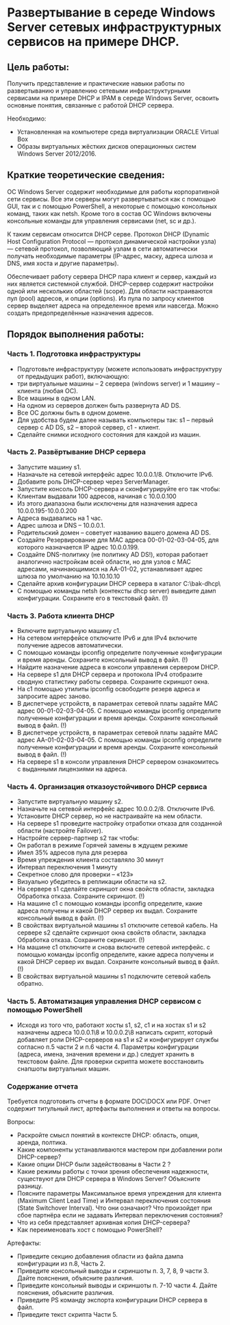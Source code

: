 # Развертывание в середе Windows Server сетевых инфраструктурных сервисов на примере DHCP.

## Цель работы:

Получить представление и практические навыки работы по развертыванию и управлению сетевыми
инфраструктурными сервисами на примере DHCP и IPAM в середе Windows Server, освоить основные понятия, связанные с
работой DHCP сервера.

Необходимо:

- Установленная на компьютере среда виртуализации ORACLE Virtual Box
- Образы виртуальных жёстких дисков операционных систем Windows Server 2012/2016.

## Краткие теоретические сведения:

ОС Windows Server содержит необходимые для работы корпоративной сети сервисы. Все эти серверы могут развертываться как с
помощью GUI, так и с помощью PowerShell, а некоторые с помощью консольных команд, таких как netsh. Кроме того в состав
ОС Windows включены консольные команды для управления сервисами (net, sc и др.).

К таким сервисам относится DHCP серве. Протокол DHCP (Dynamic Host Configuration Protocol — протокол динамической
настройки узла) — сетевой протокол, позволяющий узлам в сети автоматически получать необходимые параметры (IP-адрес,
маску, адреса шлюза и DNS, имя хоста и другие параметры).

Обеспечивает работу сервера DHCP пара клиент и сервер, каждый из них является системной службой. DHCP-сервер содержит
настройки одной или нескольких областей (scope). Для области настраиваются пул (pool) адресов, и опции (options). Из
пула по запросу клиентов сервер выделяет адреса на определенное время или навсегда. Можно создать предопределённые
назначения адресов.

## Порядок выполнения работы:

### Часть 1. Подготовка инфраструктуры

- Подготовьте инфраструктуру (можете использовать инфраструктуру от предыдущих работ), включающую:
- три виртуальные машины – 2 сервера (windows server) и 1 машину – клиента (любая ОС).
- Все машины в одном LAN.
- На одном из серверов должен быть развернута AD DS.
- Все ОС должны быть в одном домене.
- Для удобства будем далее называть компьютеры так: s1 – первый сервер с AD DS, s2 – второй сервер, c1 - клиент.
- Сделайте снимки исходного состояния для каждой из машин.

### Часть 2. Развёртывание DHCP сервера

- Запустите машину s1.
- Назначьте на сетевой интерфейс адрес 10.0.0.1/8. Отключите IPv6.
- Добавите роль DHCP-сервер через ServerManager.
- Запустите консоль DHCP-сервера и сконфигурируйте его так чтобы:
- Клиентам выдавали 100 адресов, начиная с 10.0.0.100
- Из этого диапазона были исключены для назначения адреса 10.0.0.195-10.0.0.200
- Адреса выдавались на 1 час.
- Адрес шлюза и DNS – 10.0.0.1.
- Родительский домен – советует названию вашего домена AD DS.
- Создайте Резервирование для MAC адреса 00-01-02-03-04-05, для которого назначается IP адрес 10.0.0.199.
- Создайте DNS-политику (не политику AD DS!), которая работает аналогично настройкам всей области, но для узлов с MAC
  адресами, начинающимися на AA-01-02, устанавливает адрес шлюза по умолчанию на 10.10.10.10
- Сделайте архив конфигурации DHCP сервера в каталог C:\bak-dhcp\
- С помощью команды netsh (контексты dhcp server) выведите дамп конфигурации. Сохраните его в текстовый файл. (!)

### Часть 3. Работа клиента DHCP

- Включите виртуальную машину с1.
- На сетевом интерфейсе отключите IPv6 и для IPv4 включите получение адресов автоматически.
- С помощью команды ipconfig определите полученные конфигурации и время аренды. Сохраните консольный вывод в файл. (!)
- Найдите назначение адреса в консоли управления сервером DHCP.
- На сервере s1 для DHCP сервера и протокола IPv4 отобразите сводную статистику работы сервера. Сохраните скриншот окна.
- На c1 помощью утилиты ipconfig освободите резерв адреса и запросите адрес заново.
- В диспетчере устройств, в параметрах сетевой платы задайте MAC адрес 00-01-02-03-04-05. С помощью команды ipconfig
  определите полученные конфигурации и время аренды. Сохраните консольный вывод в файл. (!)
- В диспетчере устройств, в параметрах сетевой платы задайте MAC адрес AA-01-02-03-04-05. С помощью команды ipconfig
  определите полученные конфигурации и время аренды. Сохраните консольный вывод в файл. (!)
- На сервере s1 в консоли управления DHCP сервером ознакомитесь с выданными лицензиями на адреса.

### Часть 4. Организация отказоустойчивого DHCP сервиса

- Запустите виртуальную машину s2.
- Назначьте на сетевой интерфейс адрес 10.0.0.2/8. Отключите IPv6.
- Установите DHCP сервер, но не настраивайте на нем области.
- На сервере s1 проведите настройку отработки отказа для созданной области (настройте Failover).
- Настройте сервер-партнер s2 так чтобы:
- Он работал в режиме Горячей замены в ждущем режиме
- Имел 35% адресов пула для резерва
- Время упреждения клиента составляло 30 минут
- Интервал переключения 1 минуту
- Секретное слово для проверки – «123»
- Визуально убедитесь в репликации области на s2.
- На сервере s1 сделайте скриншот окна свойств области, закладка Обработка отказа. Сохраните скриншот. (!)
- На машине c1 с помощью команды ipconfig определите, какие адреса получены и какой DHCP сервер их выдал. Сохраните
  консольный вывод в файл. (!)
- В свойствах виртуальной машины s1 отключите сетевой кабель. На сервере s2 сделайте скриншот окна свойств области,
  закладка Обработка отказа. Сохраните скриншот. (!)
- На машине с1 отключите и снова включите сетевой интерфейс. с помощью команды ipconfig определите, какие адреса
  получены и какой DHCP сервер их выдал. Сохраните консольный вывод в файл. (!)
- В свойствах виртуальной машины s1 подключите сетевой кабель обратно.

### Часть 5. Автоматизация управления DHCP сервисом с помощью PowerShell

- Исходя из того что, работают хосты s1, s2, c1 и на хостах s1 и s2 назначены адреса 10.0.0.1\8 и 10.0.0.2\8 написать
  скрипт, который добавляет роли DHCP-серверов на s1 и s2 и конфигурирует службы согласно п.5 части 2 и п.6 части 4.
  Параметры конфигурации (адреса, имена, значения времени и др.) следует хранить в текстовом файле. Для проверки скрипта
  можете восстановить снапшоты виртуальных машин.

### Содержание отчета

Требуется подготовить отчеты в формате DOC\DOCX или PDF. Отчет содержит титульный лист, артефакты выполнения и ответы на
вопросы.

Вопросы:

- Раскройте смысл понятий в контексте DHCP: область, опция, аренда, полтика.
- Какие компоненты устанавливаются мастером при добавлении роли DHCP-сервер?
- Какие опции DHCP были задействованы в Части 2 ?
- Какие режимы работы с точки зрения обеспечения надежности, существуют для DHCP сервера в Windows Server? Объясните
  разницу.
- Поясните параметры Максимальное время упреждения для клиента (Maximum Client Lead Time) и Интервал переключения
  состояния (State Switchover Interval). Что они означают? Что произойдет при сбое партнёра если не задавать Интервал
  переключения состояния?
- Что из себя представляет архивная копия DHCP-сервера?
- Как переименовать хост с помощью PowerShell?

Артефакты:

- Приведите секцию добавления области из файла дампа конфигурации из п.8, Часть 2.
- Приведите консольный выводы и скриншоты п. 3, 7, 8, 9 части 3. Дайте пояснения, объясните различия.
- Приведите консольный выводы и скриншоты п. 7-10 части 4. Дайте пояснения, объясните различия.
- Приведите PS команду экспорта конфигурации DHCP сервера в файл.
- Приведите текст скрипта Части 5.


